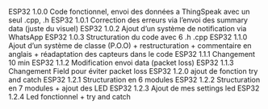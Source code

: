 ESP32 1.0.0	Code fonctionnel, envoi des données a ThingSpeak avec un seul .cpp, .h
ESP32 1.0.1	Correction des erreurs via l’envoi des summary data (juste du visuel)
ESP32 1.0.2	Ajout d’un système de notification via WhatsApp
ESP32 1.0.3	Structuration du code avec 6 .h .cpp 
ESP32 1.1.0	Ajout d’un système de classe (P.O.O) + restructuration + commentaire en anglais + réadaptation des capteurs dans le code 
ESP32 1.1.1 Changement 10 min
ESP32 1.1.2 Modification envoi data (packet loss)
ESP32 1.1.3 Changement Field pour éviter packet loss
ESP32 1.2.0 ajout de fonction try and catch
ESP32 1.2.1 Structuration en 6 modules
ESP32 1.2.2 Structuration en 7 modules + ajout des LED
ESP32 1.2.3 Ajout de mes settings led 
ESP32 1.2.4 Led fonctionnel + try and catch 
